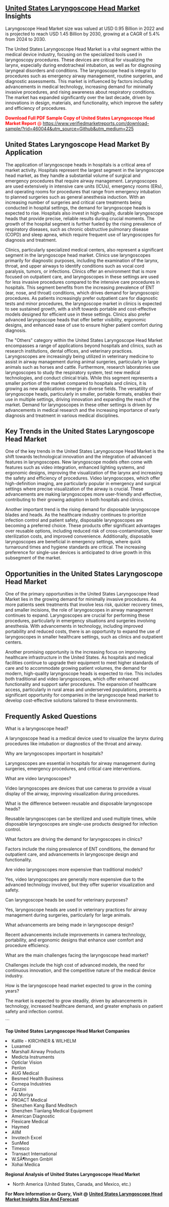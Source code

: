 <h2><a href="https://www.verifiedmarketreports.com/download-sample/?rid=460044&amp;utm_source=Github&amp;utm_medium=225" target="_blank">United States Laryngoscope Head Market</a> Insights</h2><p>Laryngoscope Head Market size was valued at USD 0.95 Billion in 2022 and is projected to reach USD 1.45 Billion by 2030, growing at a CAGR of 5.4% from 2024 to 2030.</p><p> <p>The United States Laryngoscope Head Market is a vital segment within the medical device industry, focusing on the specialized tools used in laryngoscopy procedures. These devices are critical for visualizing the larynx, especially during endotracheal intubation, as well as for diagnosing laryngeal disorders and conditions. The laryngoscope head is integral to procedures such as emergency airway management, routine surgeries, and diagnostic assessments. This market is influenced by factors including advancements in medical technology, increasing demand for minimally invasive procedures, and rising awareness about respiratory conditions. The market has expanded significantly over the last decade, driven by innovations in design, materials, and functionality, which improve the safety and efficiency of procedures. <p><span class=""><span style="color: #ff0000;"><strong>Download Full PDF Sample Copy of United States Laryngoscope Head Market Report</strong> @ </span><a href="https://www.verifiedmarketreports.com/download-sample/?rid=460044&amp;utm_source=Github&amp;utm_medium=225" target="_blank">https://www.verifiedmarketreports.com/download-sample/?rid=460044&amp;utm_source=Github&amp;utm_medium=225</a></span></p> </p> <h2>United States Laryngoscope Head Market By Application</h2> <p>The application of laryngoscope heads in hospitals is a critical area of market activity. Hospitals represent the largest segment in the laryngoscope head market, as they handle a substantial volume of surgical and emergency procedures that require airway management. Laryngoscopes are used extensively in intensive care units (ICUs), emergency rooms (ERs), and operating rooms for procedures that range from emergency intubation to planned surgeries such as general anesthesia induction. With an increasing number of surgeries and critical care treatments being conducted in hospital settings, the demand for laryngoscope heads is expected to rise. Hospitals also invest in high-quality, durable laryngoscope heads that provide precise, reliable results during crucial moments. The growth of the hospital segment is further fueled by the rising prevalence of respiratory diseases, such as chronic obstructive pulmonary disease (COPD) and sleep apnea, which require frequent use of laryngoscopes for diagnosis and treatment. <p>Clinics, particularly specialized medical centers, also represent a significant segment in the laryngoscope head market. Clinics use laryngoscopes primarily for diagnostic purposes, including the examination of the larynx, throat, and upper airways to identify conditions such as vocal cord paralysis, tumors, or infections. Clinics offer an environment that is more focused on outpatient care, and laryngoscopes in these settings are used for less invasive procedures compared to the intensive care procedures in hospitals. This segment benefits from the increasing prevalence of ENT (ear, nose, and throat) conditions, which drives demand for laryngoscopic procedures. As patients increasingly prefer outpatient care for diagnostic tests and minor procedures, the laryngoscope market in clinics is expected to see sustained growth, with a shift towards portable and cost-effective models designed for efficient use in these settings. Clinics also prefer advanced laryngoscope heads that offer better visibility, ergonomic designs, and enhanced ease of use to ensure higher patient comfort during diagnosis. <p>The "Others" category within the United States Laryngoscope Head Market encompasses a range of applications beyond hospitals and clinics, such as research institutions, dental offices, and veterinary practices. Laryngoscopes are increasingly being utilized in veterinary medicine to assist in airway management during animal surgeries, particularly in large animals such as horses and cattle. Furthermore, research laboratories use laryngoscopes to study the respiratory system, test new medical technologies, and conduct clinical trials. While this segment represents a smaller portion of the market compared to hospitals and clinics, it is growing as new applications emerge in diverse fields. The versatility of laryngoscope heads, particularly in smaller, portable formats, enables their use in multiple settings, driving innovation and expanding the reach of the market. Demand for laryngoscopes in these other settings is driven by advancements in medical research and the increasing importance of early diagnosis and treatment in various medical disciplines. <h2>Key Trends in the United States Laryngoscope Head Market</h2> <p>One of the key trends in the United States Laryngoscope Head Market is the shift towards technological innovation and the integration of advanced features in laryngoscopes. New laryngoscope models often come with features such as video integration, enhanced lighting systems, and ergonomic designs, improving the visualization of the larynx and increasing the safety and efficiency of procedures. Video laryngoscopes, which offer high-definition imaging, are particularly popular in emergency and surgical settings where precise visualization of the airway is crucial. These advancements are making laryngoscopes more user-friendly and effective, contributing to their growing adoption in both hospitals and clinics. <p>Another important trend is the rising demand for disposable laryngoscope blades and heads. As the healthcare industry continues to prioritize infection control and patient safety, disposable laryngoscopes are becoming a preferred choice. These products offer significant advantages over reusable options, including reduced risk of cross-contamination, lower sterilization costs, and improved convenience. Additionally, disposable laryngoscopes are beneficial in emergency settings, where quick turnaround times and hygiene standards are critical. The increasing preference for single-use devices is anticipated to drive growth in this subsegment of the market. <h2>Opportunities in the United States Laryngoscope Head Market</h2> <p>One of the primary opportunities in the United States Laryngoscope Head Market lies in the growing demand for minimally invasive procedures. As more patients seek treatments that involve less risk, quicker recovery times, and smaller incisions, the role of laryngoscopes in airway management continues to expand. Laryngoscopes are crucial for performing these procedures, particularly in emergency situations and surgeries involving anesthesia. With advancements in technology, including improved portability and reduced costs, there is an opportunity to expand the use of laryngoscopes in smaller healthcare settings, such as clinics and outpatient centers. <p>Another promising opportunity is the increasing focus on improving healthcare infrastructure in the United States. As hospitals and medical facilities continue to upgrade their equipment to meet higher standards of care and to accommodate growing patient volumes, the demand for modern, high-quality laryngoscope heads is expected to rise. This includes both traditional and video laryngoscopes, which offer enhanced functionality and support safer procedures. The expansion of healthcare access, particularly in rural areas and underserved populations, presents a significant opportunity for companies in the laryngoscope head market to develop cost-effective solutions tailored to these environments. <h2>Frequently Asked Questions</h2> <p>What is a laryngoscope head?</p> <p>A laryngoscope head is a medical device used to visualize the larynx during procedures like intubation or diagnostics of the throat and airway.</p> <p>Why are laryngoscopes important in hospitals?</p> <p>Laryngoscopes are essential in hospitals for airway management during surgeries, emergency procedures, and critical care interventions.</p> <p>What are video laryngoscopes?</p> <p>Video laryngoscopes are devices that use cameras to provide a visual display of the airway, improving visualization during procedures.</p> <p>What is the difference between reusable and disposable laryngoscope heads?</p> <p>Reusable laryngoscopes can be sterilized and used multiple times, while disposable laryngoscopes are single-use products designed for infection control.</p> <p>What factors are driving the demand for laryngoscopes in clinics?</p> <p>Factors include the rising prevalence of ENT conditions, the demand for outpatient care, and advancements in laryngoscope design and functionality.</p> <p>Are video laryngoscopes more expensive than traditional models?</p> <p>Yes, video laryngoscopes are generally more expensive due to the advanced technology involved, but they offer superior visualization and safety.</p> <p>Can laryngoscope heads be used for veterinary purposes?</p> <p>Yes, laryngoscope heads are used in veterinary practices for airway management during surgeries, particularly for large animals.</p> <p>What advancements are being made in laryngoscope design?</p> <p>Recent advancements include improvements in camera technology, portability, and ergonomic designs that enhance user comfort and procedure efficiency.</p> <p>What are the main challenges facing the laryngoscope head market?</p> <p>Challenges include the high cost of advanced models, the need for continuous innovation, and the competitive nature of the medical device industry.</p> <p>How is the laryngoscope head market expected to grow in the coming years?</p> <p>The market is expected to grow steadily, driven by advancements in technology, increased healthcare demand, and greater emphasis on patient safety and infection control.</p> ```</p><p><strong>Top United States Laryngoscope Head Market Companies</strong></p><div data-test-id=""><p><li>KaWe - KIRCHNER & WILHELM</li><li> Luxamed</li><li> Marshall Airway Products</li><li> Medicta Instruments</li><li> Opticlar Vision</li><li> Penlon</li><li> AUG Medical</li><li> Besmed Health Business</li><li> Comepa Industries</li><li> Fazzini</li><li> JG Moriya</li><li> PROACT Medical</li><li> Shenzhen Kang Band Meditech</li><li> Shenzhen Tianlang Medical Equipment</li><li> American Diagnostic</li><li> Flexicare Medical</li><li> Haymed</li><li> AIIM</li><li> Invotech Excel</li><li> SunMed</li><li> Timesco</li><li> Transact International</li><li> W.SÃ¶hngen GmbH</li><li> Xohai Medica</li></p><div><strong>Regional Analysis of&nbsp;United States Laryngoscope Head Market</strong></div><ul><li dir="ltr"><p dir="ltr">North America&nbsp;(United States, Canada, and Mexico, etc.)</p></li></ul><p><strong>For More Information or Query, Visit @&nbsp;</strong><strong><a href="https://www.verifiedmarketreports.com/product/laryngoscope-head-market/?utm_source=Github&amp;utm_medium=225" target="_blank">United States Laryngoscope Head Market Insights Size And Forecast</a></strong></p></div>
